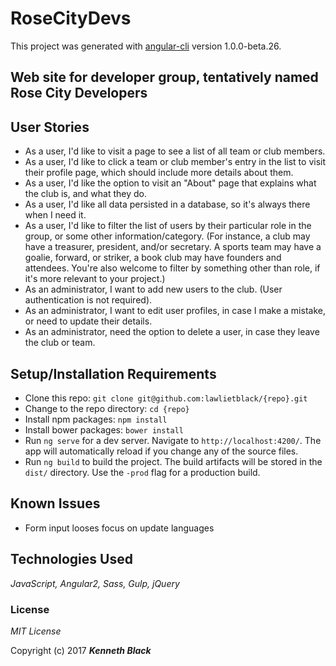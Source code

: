 # RoseCityDevs

This project was generated with [angular-cli](https://github.com/angular/angular-cli) version 1.0.0-beta.26.

## Web site for developer group, tentatively named Rose City Developers

## User Stories

* As a user, I'd like to visit a page to see a list of all team or club members.
* As a user, I'd like to click a team or club member's entry in the list to visit their profile page, which should include more details about them.
* As a user, I'd like the option to visit an "About" page that explains what the club is, and what they do.
* As a user, I'd like all data persisted in a database, so it's always there when I need it.
* As a user, I'd like to filter the list of users by their particular role in the group, or some other information/category. (For instance, a club may have a treasurer, president, and/or secretary. A sports team may have a goalie, forward, or striker, a book club may have founders and attendees. You're also welcome to filter by something other than role, if it's more relevant to your project.)
* As an administrator, I want to add new users to the club. (User authentication is not required).
* As an administrator, I want to edit user profiles, in case I make a mistake, or need to update their details.
* As an administrator, need the option to delete a user, in case they leave the club or team.

## Setup/Installation Requirements

* Clone this repo: `git clone git@github.com:lawlietblack/{repo}.git`
* Change to the repo directory: `cd {repo}`
* Install npm packages: `npm install`
* Install bower packages: `bower install`
* Run `ng serve` for a dev server. Navigate to `http://localhost:4200/`. The app will automatically reload if you change any of the source files.
* Run `ng build` to build the project. The build artifacts will be stored in the `dist/` directory. Use the `-prod` flag for a production build.

## Known Issues

* Form input looses focus on update languages

## Technologies Used

_JavaScript, Angular2, Sass, Gulp, jQuery_

### License

*MIT License*

Copyright (c) 2017 **_Kenneth Black_**

